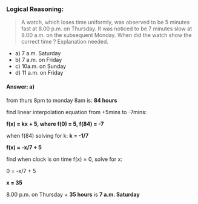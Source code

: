 ### Logical Reasoning:
> A watch, which loses time uniformly, was observed to be 5 minutes fast at 8.00 p.m. on Thursday.
> It was noticed to be 7 minutes slow at 8.00 a.m. on the subsequent Monday.
> When did the watch show the correct time ? Explanation needed.

* a) 7 a.m. Saturday
* b) 7 a.m. on Friday
* c) 10a.m. on Sunday
* d) 11 a.m. on Friday

#### Answer: **a)**
from thurs 8pm to monday 8am is: **84 hours**

find linear interpolation equation from +5mins to -7mins: 

**f(x) = kx + 5,  where f(0) = 5, f(84) = -7**

when f(84) solving for k: **k = -1/7**

**f(x) = -x/7 + 5**

find when clock is on time f(x) = 0, solve for x: 

0 = -x/7 + 5

**x = 35**

8.00 p.m. on Thursday + **35 hours** is **7 a.m. Saturday**

